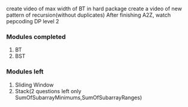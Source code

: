 create video of max width of BT in hard package
create a video of new pattern of recursion(without duplicates)
After finishing A2Z, watch pepcoding DP level 2

### Modules completed
1. BT
2. BST

### Modules left
1. Sliding Window
2. Stack(2 questions left only SumOfSubarrayMinimums,SumOfSubarrayRanges)

